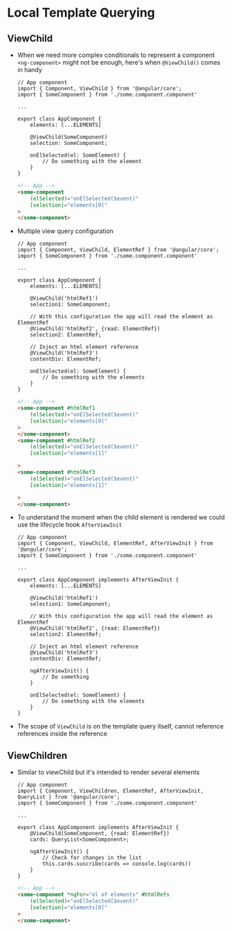 # Local Template Querying

## ViewChild

-   When we need more complex conditionals to represent a component `<ng-component>` might not be enough, here's when `@ViewChild()` comes in handy

    ```TS
    // App component
    import { Component, ViewChild } from '@angular/core';
    import { SomeComponent } from './some.component.component'

    ...

    export class AppComponent {
        elements: [...ELEMENTS]

        @ViewChild(SomeComponent)
        selection: SomeComponent;

        onElSelected(el: SomeElement) {
            // Do something with the element
        }
    }
    ```

    ```HTML
    <!-- App -->
    <some-component
        (elSelected)="onElSelected($event)"
        [selection]="elements[0]"
    >
    </some-component>
    ```

-   Multiple view query configuration

    ```TS
    // App component
    import { Component, ViewChild, ElementRef } from '@angular/core';
    import { SomeComponent } from './some.component.component'

    ...

    export class AppComponent {
        elements: [...ELEMENTS]

        @ViewChild('htmlRef1')
        selection1: SomeComponent;

        // With this configuration the app will read the element as ElementRef
        @ViewChild('htmlRef2', {read: ElementRef})
        selection2: ElementRef;

        // Inject an html element reference
        @ViewChild('htmlRef3')
        contentDiv: ElementRef;

        onElSelected(el: SomeElement) {
            // Do something with the elements
        }
    }
    ```

    ```HTML
    <!-- App -->
    <some-component #htmlRef1
        (elSelected)="onElSelected($event)"
        [selection]="elements[0]"
    >
    </some-component>
    <some-component #htmlRef2
        (elSelected)="onElSelected($event)"
        [selection]="elements[1]"

    >
    <some-component #htmlRef3
        (elSelected)="onElSelected($event)"
        [selection]="elements[1]"

    >
    </some-component>
    ```

-   To understand the moment when the child element is rendered we could use the lifecycle hook `AfterViewInit`

    ```TS
    // App component
    import { Component, ViewChild, ElementRef, AfterViewInit } from '@angular/core';
    import { SomeComponent } from './some.component.component'

    ...

    export class AppComponent implements AfterViewInit {
        elements: [...ELEMENTS]

        @ViewChild('htmlRef1')
        selection1: SomeComponent;

        // With this configuration the app will read the element as ElementRef
        @ViewChild('htmlRef2', {read: ElementRef})
        selection2: ElementRef;

        // Inject an html element reference
        @ViewChild('htmlRef3')
        contentDiv: ElementRef;

        ngAfterViewInit() {
            // Do something
        }

        onElSelected(el: SomeElement) {
            // Do something with the elements
        }
    }
    ```

-   The scope of `ViewChild` is on the template query itself, cannot reference references inside the reference

## ViewChildren

-   Similar to viewChild but it's intended to render several elements

    ```TS
    // App component
    import { Component, ViewChildren, ElementRef, AfterViewInit, QueryList } from '@angular/core';
    import { SomeComponent } from './some.component.component'

    ...

    export class AppComponent implements AfterViewInit {
        @ViewChild(SomeComponent, {read: ElementRef})
        cards: QueryList<SomeComponent>;

        ngAfterViewInit() {
            // Check for changes in the list
            this.cards.suscribe(cards => console.log(cards))
        }
    }
    ```

    ```HTML
    <!-- App -->
    <some-component *ngFor="el of elements" #htmlRefs
        (elSelected)="onElSelected($event)"
        [selection]="elements[0]"
    >
    </some-component>
    ```
